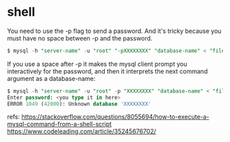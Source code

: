 # shell


You need to use the -p flag to send a password. And it's tricky because you must have no space between -p and the password.
```sql
$ mysql -h "server-name" -u "root" "-pXXXXXXXX" "database-name" < "filename.sql"
```

If you use a space after -p it makes the mysql client prompt you interactively for the password, and then it interprets the next command argument as a database-name:

```sql
$ mysql -h "server-name" -u "root" -p "XXXXXXXX" "database-name" < "filename.sql"
Enter password: <you type it in here>
ERROR 1049 (42000): Unknown database 'XXXXXXXX'
```




refs:
https://stackoverflow.com/questions/8055694/how-to-execute-a-mysql-command-from-a-shell-script
https://www.codeleading.com/article/35245676702/